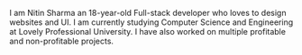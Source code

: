 I am Nitin Sharma an 18-year-old Full-stack developer who loves to design websites and UI. I am currently studying Computer Science and Engineering at Lovely Professional University. I have also worked on multiple profitable and non-profitable projects.

<!---
Luxxy-787/Luxxy-787 is a ✨ special ✨ repository because its `README.md` (this file) appears on your GitHub profile.
You can click the Preview link to take a look at your changes.
--->
